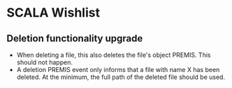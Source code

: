 # SCALA Wishlist

## Deletion functionality upgrade

- When deleting a file, this also deletes the file's object PREMIS. This should not happen.
- A deletion PREMIS event only informs that a file with name X has been deleted. At the minimum, the full path of the deleted file should be used.
